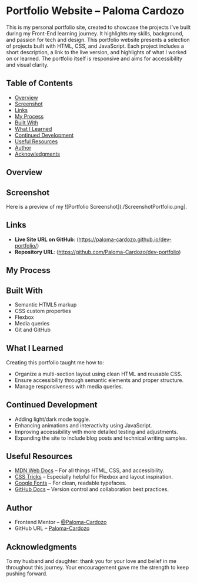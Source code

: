 # Portfolio Website – Paloma Cardozo

This is my personal portfolio site, created to showcase the projects I’ve built during my Front-End learning journey. It highlights my skills, background, and passion for tech and design. 
This portfolio website presents a selection of projects built with HTML, CSS, and JavaScript. Each project includes a short description, a link to the live version, and highlights of what I worked on or learned. 
The portfolio itself is responsive and aims for accessibility and visual clarity.

## Table of Contents

- [Overview](#overview)
- [Screenshot](#screenshot)
- [Links](#links)
- [My Process](#my-process)
- [Built With](#built-with)
- [What I Learned](#what-i-learned)
- [Continued Development](#continued-development)
- [Useful Resources](#useful-resources)
- [Author](#author)
- [Acknowledgments](#acknowledgments)

## Overview

## Screenshot

Here is a preview of my ![Portfolio Screenshot](./ScreenshotPortfolio.png].

## Links

- **Live Site URL on GitHub**: (https://paloma-cardozo.github.io/dev-portfolio/)
- **Repository URL**: (https://github.com/Paloma-Cardozo/dev-portfolio)

## My Process

## Built With

- Semantic HTML5 markup
- CSS custom properties
- Flexbox
- Media queries
- Git and GitHub

## What I Learned

Creating this portfolio taught me how to:
- Organize a multi-section layout using clean HTML and reusable CSS.
- Ensure accessibility through semantic elements and proper structure.
- Manage responsiveness with media queries.

## Continued Development

- Adding light/dark mode toggle.
- Enhancing animations and interactivity using JavaScript.
- Improving accessibility with more detailed testing and adjustments.
- Expanding the site to include blog posts and technical writing samples.

## Useful Resources

- [MDN Web Docs](https://developer.mozilla.org/) – For all things HTML, CSS, and accessibility.
- [CSS Tricks](https://css-tricks.com/) – Especially helpful for Flexbox and layout inspiration.
- [Google Fonts](https://fonts.google.com/) – For clean, readable typefaces.
- [GitHub Docs](https://docs.github.com/en) – Version control and collaboration best practices.

## Author

- Frontend Mentor – [@Paloma-Cardozo](https://www.frontendmentor.io/profile/Paloma-Cardozo)
- GitHub URL – [Paloma-Cardozo](https://github.com/Paloma-Cardozo)

## Acknowledgments

To my husband and daughter: thank you for your love and belief in me throughout this journey. Your encouragement gave me the strength to keep pushing forward.
